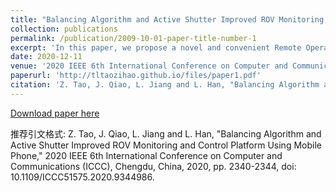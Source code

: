 ```yaml
---
title: "Balancing Algorithm and Active Shutter Improved ROV Monitoring and Control Platform Using Mobile Phone"
collection: publications
permalink: /publication/2009-10-01-paper-title-number-1
excerpt: 'In this paper, we propose a novel and convenient Remote Operated Vehicle (ROV) monitoring and control platform based on Virtual Reality (VR) system and virtual rocker control system. In general, conventional monitoring and control platforms for ROV is bulky and lack of real-world interaction. To overcome these problems, we design a portable monitor and control platform that offers 3D visualization and control interface based on mobile phone. Besides, to improve the immersion perception of mobile phone VR platform, an algorithm based on Kalman filter is proposed to improve the accuracy of controlling data. Active shutter technology is also applied to enhance the image resolution in VR visualization.'
date: 2020-12-11
venue: '2020 IEEE 6th International Conference on Computer and Communications (ICCC)'
paperurl: 'http://tltaozihao.github.io/files/paper1.pdf'
citation: 'Z. Tao, J. Qiao, L. Jiang and L. Han, "Balancing Algorithm and Active Shutter Improved ROV Monitoring and Control Platform Using Mobile Phone," 2020 IEEE 6th International Conference on Computer and Communications (ICCC), Chengdu, China, 2020, pp. 2340-2344, doi: 10.1109/ICCC51575.2020.9344986.'
---
```



[Download paper here](http://tltaozihao.github.io/files/paper1.pdf)

推荐引文格式: Z. Tao, J. Qiao, L. Jiang and L. Han, "Balancing Algorithm and Active Shutter Improved ROV Monitoring and Control Platform Using Mobile Phone," 2020 IEEE 6th International Conference on Computer and Communications (ICCC), Chengdu, China, 2020, pp. 2340-2344, doi: 10.1109/ICCC51575.2020.9344986.
